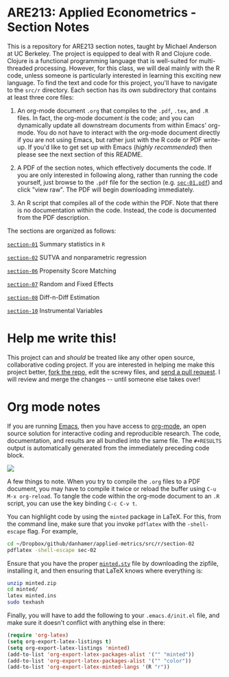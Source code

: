 ARE213: Applied Econometrics - Section Notes
======

This is a repository for ARE213 section notes, taught by Michael
Anderson at UC Berkeley.  The project is equipped to deal with R and
Clojure code.  Clojure is a functional programming language that is
well-suited for multi-threaded processing.  However, for this class,
we will deal mainly with the R code, unless someone is particularly
interested in learning this exciting new language.  To find the text
and code for this project, you'll have to navigate to the `src/r`
directory.  Each section has its own subdirectory that contains at
least three core files:

1. An org-mode document `.org` that compiles to the `.pdf`, `.tex`,
and `.R` files.  In fact, the org-mode document _is_ the code; and you
can dynamically update all downstream documents from within Emacs'
org-mode.  You do not have to interact with the org-mode document
directly if you are not using Emacs, but rather just with the R code
or PDF write-up.  If you'd like to get set up with Emacs (_highly
recommended_) then please see the next section of this README.

2. A PDF of the section notes, which effectively documents the code.
If you are only interested in following along, rather than running the
code yourself, just browse to the `.pdf` file for the section
(e.g. [`sec-01.pdf`](https://github.com/danhammer/applied-metrics/blob/master/src/r/section-02/sec-02.pdf))
and click "view raw".  The PDF will begin downloading immediately.

3. An R script that compiles all of the code within the PDF.  Note
that there is no documentation within the code.  Instead, the code is
documented from the PDF description.

The sections are organized as follows:

[`section-01`](https://github.com/danhammer/applied-metrics/blob/master/src/r/section-01) Summary statistics in `R`

[`section-02`](https://github.com/danhammer/applied-metrics/blob/master/src/r/section-02) SUTVA and nonparametric regression

[`section-06`](https://github.com/danhammer/applied-metrics/blob/master/src/r/section-06) Propensity Score Matching

[`section-07`](https://github.com/danhammer/applied-metrics/blob/master/src/r/section-07) Random and Fixed Effects

[`section-08`](https://github.com/danhammer/applied-metrics/blob/master/src/r/section-08) Diff-n-Diff Estimation

[`section-10`](https://github.com/danhammer/applied-metrics/blob/master/src/r/section-10) Instrumental Variables

# Help me write this!  

This project can and _should_ be treated like any other open source,
collaborative coding project.  If you are interested in helping me
make this project better, [fork the
repo](https://help.github.com/articles/fork-a-repo), edit the screwy
files, and [send a pull
request](https://help.github.com/articles/using-pull-requests).  I
will review and merge the changes -- until someone else takes over!

# Org mode notes

If you are running [Emacs](http://www.gnu.org/software/emacs), then
you have access to [org-mode](http://orgmode.org), an open source
solution for interactive coding and reproducible research.  The code,
documentation, and results are all bundled into the same file.  The
`#+RESULTS` output is automatically generated from the immediately
preceding code block.

![](http://dl.dropbox.com/u/5365589/org-mode.png)

A few things to note.  When you try to compile the `.org` files to
a PDF document, you may have to compile it twice or reload the buffer
using `C-u M-x org-reload`.  To tangle the code within the org-mode
document to an `.R` script, you can use the key binding `C-c C-v t`.

You can highlight code by using the `minted` package in LaTeX.  For
this, from the command line, make sure that you invoke `pdflatex` with
the `-shell-escape` flag.  For example,

```bash
cd ~/Dropbox/github/danhamer/applied-metrics/src/r/section-02
pdflatex -shell-escape sec-02
```

Ensure that you have the proper
[`minted.sty`](http://www.ctan.org/pkg/minted) file by downloading the
zipfile, installing it, and then ensuring that LaTeX knows where
everything is:

```bash
unzip minted.zip
cd minted/
latex minted.ins
sudo texhash
```

Finally, you will have to add the following to your `.emacs.d/init.el`
file, and make sure it doesn't conflict with anything else in there:

```lisp
(require 'org-latex)
(setq org-export-latex-listings t)
(setq org-export-latex-listings 'minted)
(add-to-list 'org-export-latex-packages-alist '("" "minted"))
(add-to-list 'org-export-latex-packages-alist '("" "color"))
(add-to-list 'org-export-latex-minted-langs '(R "r"))
```
